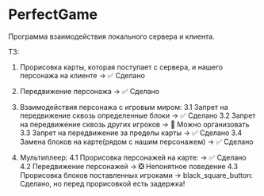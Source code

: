 # PerfectGame
Программа взаимодействия локального сервера и клиента.

ТЗ:
1. Прорисовка карты, которая поступает с сервера, и нашего персонажа на клиенте ->  :white_check_mark: Сделано

2. Передвижение персонажа -> :white_check_mark: Сделано

3. Взаимодействия персонажа с игровым миром:
    3.1 Запрет на передвижение сквозь определенные блоки -> :white_check_mark: Сделано
    3.2 Запрет на передвижение сквозь других игроков -> :black_square_button: Можно организовать
    3.3 Запрет на передвижение за пределы карты -> :white_check_mark: Сделано
    3.4 Замена блоков на карте(рядом с нашим персонажем) -> :white_check_mark: Сделано

4. Мультиплеер:
    4.1 Прорисовка персонажей на карте: -> :white_check_mark: Сделано
    4.2 Передвижение персонажей -> :negative_squared_cross_mark: Непонятное поведение
    4.3 Прорисовка блоков поставленных игроками -> black_square_button: Сделано, но перед прорисовкой есть задержка!
